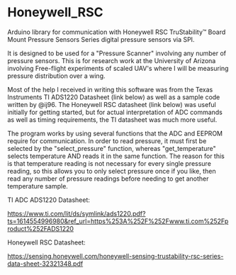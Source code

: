 # Honeywell_RSC

Arduino library for communication with Honeywell RSC TruStability™ Board Mount Pressure Sensors Series digital pressure sensors via SPI. 

It is designed to be used for a "Pressure Scanner" involving any number of pressure sensors. This is for research work at the University of Arizona involving Free-flight experiments of scaled UAV's where I will be measuring pressure distribution over a wing.

Most of the help I received in writing this software was from the Texas Instruments TI ADS1220 Datasheet 
(link below) as well as a sample code written by @ij96. The Honeywell RSC datasheet (link below) was useful initially for getting started, but for actual interpretation of ADC commands as well as timing requirements, the TI datasheet was much more useful. 

The program works by using several functions that the ADC and EEPROM require for communication. In order to read pressure, it must first be selected by the "select_pressure" function, whereas "get_temperature" selects temperature AND reads it in the same function. The reason for this is that temperature reading is not necessary for every single pressure reading, so this allows you to only select pressure once if you like, then read any number of pressure readings before needing to get another temperature sample.

TI ADC ADS1220 Datasheet:

https://www.ti.com/lit/ds/symlink/ads1220.pdf?ts=1614554996980&ref_url=https%253A%252F%252Fwww.ti.com%252Fproduct%252FADS1220

Honeywell RSC Datasheet:

https://sensing.honeywell.com/honeywell-sensing-trustability-rsc-series-data-sheet-32321348.pdf
